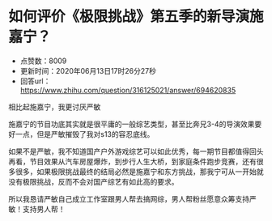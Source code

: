 # 如何评价《极限挑战》第五季的新导演施嘉宁？
- 点赞数：8009
- 更新时间：2020年06月13日17时26分27秒
- 回答url：https://www.zhihu.com/question/316125021/answer/694620835
<body>
 <p data-pid="KDjj3Q3T">相比起施嘉宁，我更讨厌严敏</p>
 <p data-pid="ZnzcT4X_">施嘉宁的节目功底其实就是很平庸的一般综艺类型，甚至比奔兄3-4的导演效果要好一点，但是严敏摧毁了我对s13的容忍底线。</p>
 <p data-pid="kmyH87SE">如果不是严敏，我不知道国产户外游戏综艺可以如此优秀，每一期节目都值得回头再看，节目效果从汽车房屋爆炸，到步行人生大桥，到家庭条件跑步竞赛，还有很多很多，如果极限挑战最终的结局必然是施嘉宁和东方挑战，那我宁可从一开始就没有极限挑战，反而不会对国产综艺有如此高的要求。</p>
 <p data-pid="k0TGXroz">所以我恳请严敏自己成立工作室跟男人帮去搞网综，男人帮粉丝愿意众筹支持严敏！支持男人帮！</p>
</body>